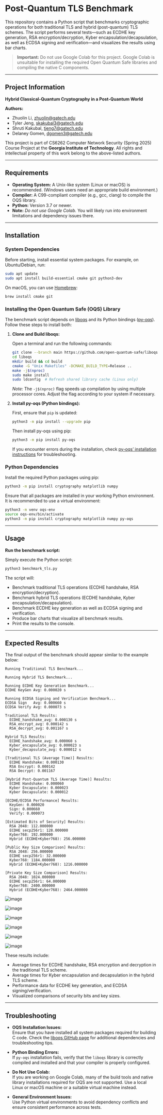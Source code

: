 # Post-Quantum TLS Benchmark

This repository contains a Python script that benchmarks cryptographic operations for both traditional TLS and hybrid (post-quantum) TLS schemes. The script performs several tests—such as ECDHE key generation, RSA encryption/decryption, Kyber encapsulation/decapsulation, as well as ECDSA signing and verification—and visualizes the results using bar charts.

> **Important:** Do not use Google Colab for this project. Google Colab is unsuitable for installing the required Open Quantum Safe libraries and compiling the native C components.

---

## Project Information

**Hybrid Classical-Quantum Cryptography in a Post-Quantum World**  

**Authors:**  
- Zhuolin Li, zhuolin@gatech.edu
- Tyler Jeng, skakubal3@gatech.edu
- Shruti Kakubal, tjeng7@gatech.edu
- Delaney Gomen, dgomen3@gatech.edu

This project is part of CS6262 Computer Network Security (Spring 2025) Course Project at the **Georgia Institute of Technology**. All rights and intellectual property of this work belong to the above-listed authors.

---

## Requirements

- **Operating System:** A Unix-like system (Linux or macOS) is recommended. (Windows users need an appropriate build environment.)
- **Compiler:** A C99-compliant compiler (e.g., gcc, clang) to compile the OQS library.
- **Python:** Version 3.7 or newer.
- **Note:** *Do not use Google Colab.* You will likely run into environment limitations and dependency issues there.

---

## Installation

### System Dependencies

Before starting, install essential system packages. For example, on Ubuntu/Debian, run:

```bash
sudo apt update
sudo apt install build-essential cmake git python3-dev
```

On macOS, you can use [Homebrew](https://brew.sh):

```bash
brew install cmake git
```

### Installing the Open Quantum Safe (OQS) Library

The benchmark script depends on [liboqs](https://github.com/open-quantum-safe/liboqs) and its Python bindings ([py-oqs](https://github.com/open-quantum-safe/py-oqs)). Follow these steps to install both:

1. **Clone and Build liboqs:**

   Open a terminal and run the following commands:

   ```bash
   git clone --branch main https://github.com/open-quantum-safe/liboqs.git
   cd liboqs
   mkdir build && cd build
   cmake -G "Unix Makefiles" -DCMAKE_BUILD_TYPE=Release ..
   make -j$(nproc)
   sudo make install
   sudo ldconfig  # Refresh shared library cache (Linux only)
   ```

   *Note:* The `-j$(nproc)` flag speeds up compilation by using multiple processor cores. Adjust the flag according to your system if necessary.

2. **Install py-oqs (Python bindings):**

   First, ensure that `pip` is updated:

   ```bash
   python3 -m pip install --upgrade pip
   ```

   Then install py-oqs using pip:

   ```bash
   python3 -m pip install py-oqs
   ```

   If you encounter errors during the installation, check [py-oqs’ installation instructions](https://github.com/open-quantum-safe/py-oqs) for troubleshooting.

### Python Dependencies

Install the required Python packages using pip:

```bash
python3 -m pip install cryptography matplotlib numpy
```

Ensure that all packages are installed in your working Python environment. It is recommended to use a virtual environment:

```bash
python3 -m venv oqs-env
source oqs-env/bin/activate
python3 -m pip install cryptography matplotlib numpy py-oqs
```

---

## Usage

**Run the benchmark script:**

   Simply execute the Python script:

   ```bash
   python3 benchmark_tls.py
   ```

   The script will:
   
   - Benchmark traditional TLS operations (ECDHE handshake, RSA encryption/decryption).
   - Benchmark hybrid TLS operations (ECDHE handshake, Kyber encapsulation/decapsulation).
   - Benchmark ECDHE key generation as well as ECDSA signing and verification.
   - Produce bar charts that visualize all benchmark results.
   - Print the results to the console.

---

## Expected Results

The final output of the benchmark should appear similar to the example below:

```
Running Traditional TLS Benchmark...

Running Hybrid TLS Benchmark...

Running ECDHE Key Generation Benchmark...
ECDHE KeyGen Avg: 0.000020 s

Running ECDSA Signing and Verification Benchmark...
ECDSA Sign   Avg: 0.000660 s
ECDSA Verify Avg: 0.000073 s

Traditional TLS Results:
  ECDHE_handshake_avg: 0.000130 s
  RSA_encrypt_avg: 0.000142 s
  RSA_decrypt_avg: 0.001167 s

Hybrid TLS Results:
  ECDHE_handshake_avg: 0.000060 s
  Kyber_encapsulate_avg: 0.000023 s
  Kyber_decapsulate_avg: 0.000012 s

[Traditional TLS (Average Time)] Results:
  ECDHE Handshake: 0.000130
  RSA Encrypt: 0.000142
  RSA Decrypt: 0.001167

[Hybrid Post-Quantum TLS (Average Time)] Results:
  ECDHE Handshake: 0.000060
  Kyber Encapsulate: 0.000023
  Kyber Decapsulate: 0.000012

[ECDHE/ECDSA Performance] Results:
  KeyGen: 0.000020
  Sign: 0.000660
  Verify: 0.000073

[Estimated Bits of Security] Results:
  RSA 2048: 112.000000
  ECDHE secp256r1: 128.000000
  Kyber768: 192.000000
  Hybrid (ECDHE+Kyber768): 256.000000

[Public Key Size Comparison] Results:
  RSA 2048: 256.000000
  ECDHE secp256r1: 32.000000
  Kyber768: 1184.000000
  Hybrid (ECDHE+Kyber768): 1216.000000

[Private Key Size Comparison] Results:
  RSA 2048: 1024.000000
  ECDHE secp256r1: 64.000000
  Kyber768: 2400.000000
  Hybrid (ECDHE+Kyber768): 2464.000000
```

![image](https://github.com/user-attachments/assets/e2cfe1c5-8936-4b42-b8a0-8c3580e3057e)

![image](https://github.com/user-attachments/assets/96c24d6f-f639-4970-8164-d3ca50dbb61c)

![image](https://github.com/user-attachments/assets/72068aca-697d-4fff-b44c-74c54de9c237)

![image](https://github.com/user-attachments/assets/404f6fbd-9397-4f99-bedb-c190e23622e5)

![image](https://github.com/user-attachments/assets/727dd602-71d8-47ed-b71e-409c52fc0495)

![image](https://github.com/user-attachments/assets/c2117114-18a8-4f34-9b5d-cfa574e8e622)


These results include:
- Average times for ECDHE handshake, RSA encryption and decryption in the traditional TLS scheme.
- Average times for Kyber encapsulation and decapsulation in the hybrid TLS scheme.
- Performance data for ECDHE key generation, and ECDSA signing/verification.
- Visualized comparisons of security bits and key sizes.

---

## Troubleshooting

- **OQS Installation Issues:**  
  Ensure that you have installed all system packages required for building C code. Check the [liboqs GitHub page](https://github.com/open-quantum-safe/liboqs) for additional dependencies and troubleshooting tips.

- **Python Binding Errors:**  
  If `py-oqs` installation fails, verify that the `liboqs` library is correctly compiled and installed and that your compiler is properly configured.

- **Do Not Use Colab:**  
  If you are working on Google Colab, many of the build tools and native library installations required for OQS are not supported. Use a local Linux or macOS machine or a suitable virtual machine instead.

- **General Environment Issues:**  
  Use Python virtual environments to avoid dependency conflicts and ensure consistent performance across tests.

